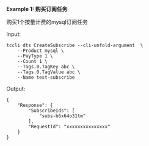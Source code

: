 **Example 1: 购买订阅任务**

购买1个按量计费的mysql订阅任务

Input: 

```
tccli dts CreateSubscribe --cli-unfold-argument  \
    --Product mysql \
    --PayType 1 \
    --Count 1 \
    --Tags.0.TagKey abc \
    --Tags.0.TagValue abc \
    --Name test-subscribe
```

Output: 
```
{
    "Response": {
        "SubscribeIds": [
            "subs-b6x64o31tm"
        ],
        "RequestId": "xxxxxxxxxxxxxxx"
    }
}
```


